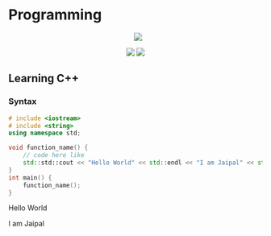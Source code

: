 # Programming


<p align="center"> 
 <a href="https://github-readme-stats-eight-theta.vercel.app/api/top-langs/?username=BhJaipal&layout=compact&langs_count=16&theme=dark&background=black"> 
    <img src="http://github-readme-stats-eight-theta.vercel.app/api/top-langs/?username=BhJaipal&layout=compact&langs_count=16&background=black&theme=dark" style="margin-left:10px"/> 
  </a> 
</p>

<p align="center">
    <img src="https://img.shields.io/github/last-commit/BhJaipal/Programming?color=purple&style=plastic">
    <img src="https://img.shields.io/github/contributors/BhJaipal/Programming?color=blue&style=plastic">
</p>

## Learning C++

### Syntax
```cpp
# include <iostream>
# include <string>
using namespace std;

void function_name() {
    // code here like
    std::std::cout << "Hello World" << std::endl << "I am Jaipal" << std::endl;
}
int main() {
    function_name();
}
```

Hello World

I am Jaipal
